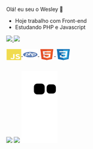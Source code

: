  Olá! eu seu o Wesley 🖖

- Hoje trabalho com Front-end
- Estudando PHP e Javascript

 <div>
  <a href="https://github.com/W3s-ley">
  <img height="180em" src="https://github-readme-stats.vercel.app/api?username=W3S-ley&show_icons=true&theme=dark&include_all_commits=true&count_private=true"/>
  <img  height="130em" width="" src="https://github-readme-stats.vercel.app/api/top-langs/?username=W3S-ley&layout=compact&langs_count=7&theme=dark"/>
</div>
 <div style="display: inline_block"><br>
  <img align="center" alt="Wesley-Js" height="30" width="40" src="https://raw.githubusercontent.com/devicons/devicon/master/icons/javascript/javascript-plain.svg">
  <img align="center" alt="Wesley-Ts" height="30" width="40" src="https://github.com/devicons/devicon/blob/00f02ef57fb7601fd1ddcc2fe6fe670fef3ae3e4/icons/php/php-plain.svg">
  <img align="center" alt="Wesley-HTML" height="30" width="40" src="https://raw.githubusercontent.com/devicons/devicon/master/icons/html5/html5-original.svg">
  <img align="center" alt="Wesley-CSS" height="30" width="40" src="https://raw.githubusercontent.com/devicons/devicon/master/icons/css3/css3-original.svg">
</div>
  
  ##
  
  <div> 
 
  <!--<a href="https://instagram.com/rafaballerini" target="_blank"><img src="https://img.shields.io/badge/-Instagram-%23E4405F?style=for-the-badge&logo=instagram&logoColor=white" target="_blank"></a>
 --> 
  <a href = "wesleyoliveira.dev@outlook.com"><img src="https://img.shields.io/badge/-Gmail-%23333?style=for-the-badge&logo=gmail&logoColor=white" target="_blank"></a>
  <a href="https://www.linkedin.com/in/wesley-oliveira-aa53b221b/" target="_blank"><img src="https://img.shields.io/badge/-LinkedIn-%230077B5?style=for-the-badge&logo=linkedin&logoColor=white" target="_blank"></a> 
  ![Snake animation](https://github.com/rafaballerini/rafaballerini/blob/output/github-contribution-grid-snake.svg)
 
</div>
  
  
